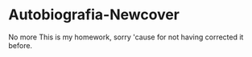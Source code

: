 # Autobiografia-Newcover
No more
This is my homework, sorry 'cause for not having corrected it before.

